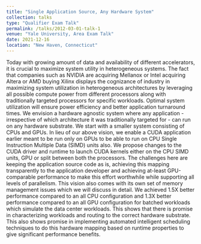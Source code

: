 ```yaml
---
title: "Single Application Source, Any Hardware System"
collection: talks
type: "Qualifier Exam Talk"
permalink: /talks/2012-03-01-talk-1
venue: "Yale University, Area Exam Talk"
date: 2021-12-16
location: "New Haven, Connecticut"
---
```

Today with growing amount of data and availability of different accelerators, it is crucial to maximize system utility in
heterogeneous systems. The fact that companies such as NVIDIA are acquiring Mellanox or Intel acquiring Altera or AMD
buying Xilinx displays the cognizance of industry in maximizing system utilization in heterogeneous architectures by leveraging
all possible compute power from different processors along with traditionally targeted processors for specific workloads.
Optimal system utilization will ensure power efficiency and better application turnaround times. We envision a hardware agnostic
system where any application - irrespective of which architecture it was traditionally targeted for - can run on any hardware
substrate. We start with a smaller system consisting of CPUs and GPUs. In lieu of our above vision, we enable a CUDA application
earlier meant to be run only on GPUs to be able to run on CPU Single Instruction Multiple Data (SIMD) units also. We propose
changes to the CUDA driver and runtime to launch CUDA kernels either on the CPU SIMD units, GPU or split between both
the processors. The challenges here are keeping the application source code as is, achieving this mapping transparently to the
application developer and achieving at-least GPU-comparable performance to make this effort worthwhile while supporting all levels of parallelism. This vision also comes with its own set of memory management issues which we will discuss in detail. We achieved 1.5X better performance compared to an all CPU configuration and 1.3X better performance compared to an all GPU configuration for batched workloads which simulate the data center workloads. This shows that there is promise in characterizing workloads and routing to the correct hardware
substrate. This also shows promise in implementing automated intelligent scheduling techniques to do this hardware mapping
based on runtime properties to give significant performance benefits.
